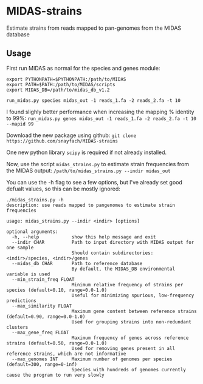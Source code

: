 # MIDAS-strains
Estimate strains from reads mapped to pan-genomes from the MIDAS database


## Usage

First run MIDAS as normal for the species and genes module:
```
export PYTHONPATH=$PYTHONPATH:/path/to/MIDAS
export PATH=$PATH:/path/to/MIDAS/scripts
export MIDAS_DB=/path/to/midas_db_v1.2

run_midas.py species midas_out -1 reads_1.fa -2 reads_2.fa -t 10
```

I found slighly better performance when increasing the mapping % identity to 99%:
`run_midas.py genes midas_out -1 reads_1.fa -2 reads_2.fa -t 10 --mapid 99`

Download the new package using github:
`git clone https://github.com/snayfach/MIDAS-strains`

One new python library `scipy` is required if not already installed.

Now, use the script `midas_strains.py` to estimate strain frequencies from the MIDAS output:
`/path/to/midas_strains.py --indir midas_out`

You can use the -h flag to see a few options, but I've already set good defualt values, so this can be mostly ignored:
```
./midas_strains.py -h
description: use reads mapped to pangenomes to estimate strain frequencies

usage: midas_strains.py --indir <indir> [options]

optional arguments:
  -h, --help            show this help message and exit
  --indir CHAR          Path to input directory with MIDAS output for one sample
                        Should contain subdirectories: <indir>/species, <indir>/genes
  --midas_db CHAR       Path to reference database
                        By default, the MIDAS_DB environmental variable is used
  --min_strain_freq FLOAT
                        Minimum relative frequency of strains per species (default=0.10, range=0.0-1.0)
                        Useful for minimizing spurious, low-frequency predictions
  --max_similarity FLOAT
                        Maximum gene content between reference strains (default=0.90, range=0.0-1.0)
                        Used for grouping strains into non-redundant clusters
  --max_gene_freq FLOAT
                        Maximum frequency of genes across reference strains (default=0.50, range=0.0-1.0)
                        Used for removing genes present in all reference strains, which are not informative
  --max_genomes INT     Maximum number of genomes per species (default=300, range=0-inf)
                        Species with hundreds of genomes currently cause the program to run very slowly
```

